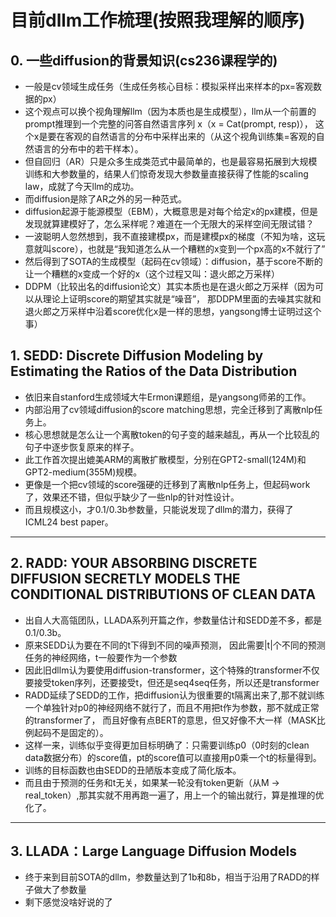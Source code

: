 # 目前dllm工作梳理(按照我理解的顺序)

## 0. 一些diffusion的背景知识(cs236课程学的)

- 一般是cv领域生成任务（生成任务核心目标：模拟采样出来样本的px=客观数据的px）
- 这个观点可以换个视角理解llm（因为本质也是生成模型），llm从一个前置的prompt推理到一个完整的问答自然语言序列 x（x = Cat(prompt, resp)），
这个x是要在客观的自然语言的分布中采样出来的（从这个视角训练集=客观的自然语言的分布中的若干样本）。
- 但自回归（AR）只是众多生成类范式中最简单的，也是最容易拓展到大规模训练和大参数量的，结果人们惊奇发现大参数量直接获得了性能的scaling law，成就了今天llm的成功。
- 而diffusion是除了AR之外的另一种范式。
- diffusion起源于能源模型（EBM），大概意思是对每个给定x的px建模，但是发现就算建模好了，怎么采样呢？难道在一个无限大的采样空间无限试错？
- 一波聪明人忽然想到，我不直接建模px，而是建模px的梯度（不知为啥，这玩意就叫score），也就是“我知道怎么从一个糟糕的x变到一个px高的x不就行了”
- 然后得到了SOTA的生成模型（起码在cv领域）：diffusion，基于score不断的让一个糟糕的x变成一个好的x（这个过程又叫：退火郎之万采样）
- DDPM（比较出名的diffusion论文）其实本质也是在退火郎之万采样（因为可以从理论上证明score的期望其实就是“噪音”，
那DDPM里面的去噪其实就和退火郎之万采样中沿着score优化x是一样的思想，yangsong博士证明过这个事）


## 1. SEDD: Discrete Diffusion Modeling by Estimating the Ratios of the Data Distribution

- 依旧来自stanford生成领域大牛Ermon课题组，是yangsong师弟的工作。
- 内部沿用了cv领域diffusion的score matching思想，完全迁移到了离散nlp任务上。
- 核心思想就是怎么让一个离散token的句子变的越来越乱，再从一个比较乱的句子中逐步恢复原来的样子。
- 此工作首次提出媲美ARM的离散扩散模型，分别在GPT2-small(124M)和GPT2-medium(355M)规模。
- 更像是一个把cv领域的score强硬的迁移到了离散nlp任务上，但起码work了，效果还不错，但似乎缺少了一些nlp的针对性设计。
- 而且规模这小，才0.1/0.3b参数量，只能说发现了dllm的潜力，获得了ICML24 best paper。
---

## 2. RADD: YOUR ABSORBING DISCRETE DIFFUSION SECRETLY MODELS THE CONDITIONAL DISTRIBUTIONS OF CLEAN DATA

- 出自人大高瓴团队，LLADA系列开篇之作，参数量估计和SEDD差不多，都是0.1/0.3b。
- 原来SEDD认为要在不同的t下得到不同的噪声预测， 因此需要|t|个不同的预测任务的神经网络，t一般要作为一个参数
- 因此旧dllm认为要使用diffusion-transformer，这个特殊的transformer不仅要接受token序列，还要接受t，但还是seq4seq任务，所以还是transformer
- RADD延续了SEDD的工作，把diffusion认为很重要的t隔离出来了,那不就训练一个单独针对p0的神经网络不就行了，而且不用把t作为参数，那不就成正常的transformer了，
而且好像有点BERT的意思，但又好像不大一样（MASK比例起码不是固定的）。
- 这样一来，训练似乎变得更加目标明确了：只需要训练p0（0时刻的clean data数据分布）的score值，pt的score值可以直接用p0乘一个t的标量得到。
- 训练的目标函数也由SEDD的丑陋版本变成了简化版本。
- 而且由于预测的任务和t无关，如果某一轮没有token更新（从M -> real_token）,那其实就不用再跑一遍了，用上一个的输出就行，算是推理的优化了。

---

## 3. LLADA：Large Language Diffusion Models

- 终于来到目前SOTA的dllm，参数量达到了1b和8b，相当于沿用了RADD的样子做大了参数量
- 剩下感觉没啥好说的了
